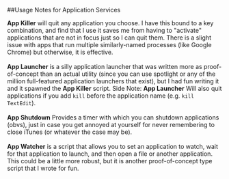 ##Usage Notes for Application Services  


**App Killer** will quit any application you choose. I have this bound to a key combination, and find that I use it saves me from having to "activate" applications that are not in focus just so I can quit them. There is a slight issue with apps that run multiple similarly-named processes (like Google Chrome) but otherwise, it is effective.  
<BR>
**App Launcher** is a silly application launcher that was written more as proof-of-concept than an actual utility (since you can use spotlight or any of the million full-featured application launchers that exist), but I had fun writing it and it spawned the **App Killer** script. Side Note: **App Launcher** Will also quit applications if you add ``kill`` before the application name (e.g. ``kill TextEdit``).  
<BR>
**App Shutdown** Provides a timer with which you can shutdown applications (obvs), just in case you get annoyed at yourself for never remembering to close iTunes (or whatever the case may be).  
<BR>
**App Watcher** is a script that allows you to set an application to watch, wait for that application to launch, and then open a file or another application. This could be a little more robust, but it is another proof-of-concept type script that I wrote for fun. 

